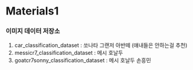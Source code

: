 # Materials1
### 이미지 데이터 저장소
 1. car_classification_dataset : 쏘나타 그랜저 아반떼 (얘내들은 안하는걸 추천)
 2. messicr7_classification_dataset : 메시 호날두
 3. goatcr7sonny_classification_dataset : 메시 호날두 손흥민
